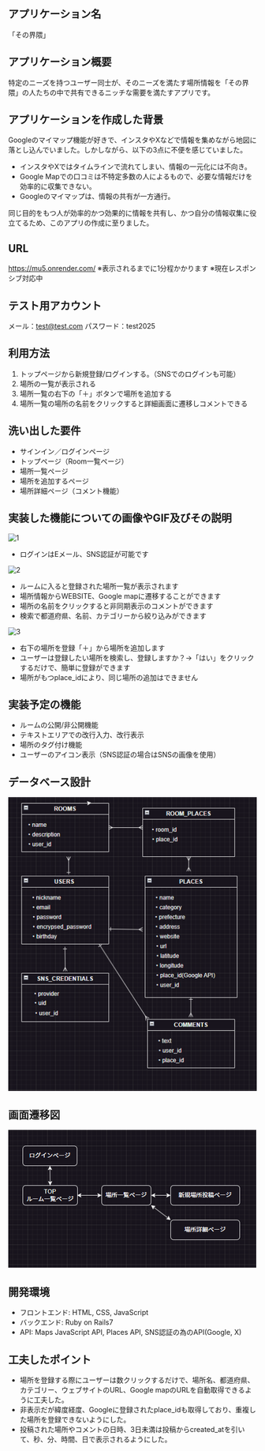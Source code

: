 ## アプリケーション名
「その界隈」
## アプリケーション概要
特定のニーズを持つユーザー同士が、そのニーズを満たす場所情報を「その界隈」の人たちの中で共有できるニッチな需要を満たすアプリです。
## アプリケーションを作成した背景
Googleのマイマップ機能が好きで、インスタやXなどで情報を集めながら地図に落とし込んでいました。しかしながら、以下の3点に不便を感じていました。

- インスタやXではタイムラインで流れてしまい、情報の一元化には不向き。
- Google Mapでの口コミは不特定多数の人によるもので、必要な情報だけを効率的に収集できない。
- Googleのマイマップは、情報の共有が一方通行。

同じ目的をもつ人が効率的かつ効果的に情報を共有し、かつ自分の情報収集に役立てるため、このアプリの作成に至りました。
## URL
https://mu5.onrender.com/
※表示されるまでに1分程かかります
※現在レスポンシブ対応中
## テスト用アカウント
メール：test@test.com
パスワード：test2025
## 利用方法
1. トップページから新規登録/ログインする。（SNSでのログインも可能）
2. 場所の一覧が表示される
3. 場所一覧の右下の「＋」ボタンで場所を追加する
4. 場所一覧の場所の名前をクリックすると詳細画面に遷移しコメントできる
## 洗い出した要件
- サインイン／ログインページ
- トップページ（Room一覧ページ）
- 場所一覧ページ
- 場所を追加するページ
- 場所詳細ページ（コメント機能）

## 実装した機能についての画像やGIF及びその説明
![1](https://github.com/user-attachments/assets/fcaa6bf2-2ccc-4909-a591-37d448fca6f0)
- ログインはEメール、SNS認証が可能です
  
![2](https://github.com/user-attachments/assets/db049455-77d6-4ca9-9fff-b75c92d91778)
- ルームに入ると登録された場所一覧が表示されます
- 場所情報からWEBSITE、Google mapに遷移することができます
- 場所の名前をクリックすると非同期表示のコメントができます
- 検索で都道府県、名前、カテゴリーから絞り込みができます
  
![3](https://github.com/user-attachments/assets/e3877b26-e0c3-4fda-9b29-f4f04b0d1d66)
- 右下の場所を登録「＋」から場所を追加します
- ユーザーは登録したい場所を検索し、登録しますか？→「はい」をクリックするだけで、簡単に登録ができます
- 場所がもつplace_idにより、同じ場所の追加はできません
## 実装予定の機能
- ルームの公開/非公開機能
- テキストエリアでの改行入力、改行表示
- 場所のタグ付け機能
- ユーザーのアイコン表示（SNS認証の場合はSNSの画像を使用）

## データベース設計
![alt text](image-1.png)
## 画面遷移図
![alt text](image-2.png)
## 開発環境
- フロントエンド: HTML, CSS, JavaScript
- バックエンド: Ruby on Rails7
- API: Maps JavaScript API, Places API, SNS認証の為のAPI(Google, X)
## 工夫したポイント
- 場所を登録する際にユーザーは数クリックするだけで、場所名、都道府県、カテゴリー、ウェブサイトのURL、Google mapのURLを自動取得できるように工夫した。
- 非表示だが緯度経度、Googleに登録されたplace_idも取得しており、重複した場所を登録できないようにした。
- 投稿された場所やコメントの日時、3日未満は投稿からcreated_atを引いて、秒、分、時間、日で表示されるようにした。

